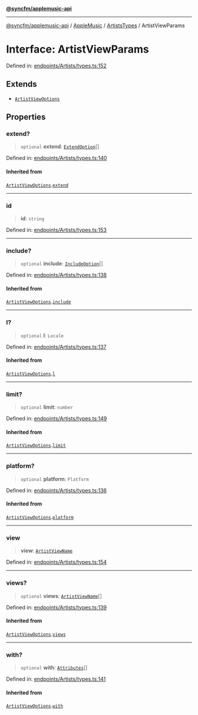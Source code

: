 [**@syncfm/applemusic-api**](../../../../../../README.md)

***

[@syncfm/applemusic-api](../../../../../../globals.md) / [AppleMusic](../../../README.md) / [ArtistsTypes](../README.md) / ArtistViewParams

# Interface: ArtistViewParams

Defined in: [endpoints/Artists/types.ts:152](https://github.com/sync-fm/applemusic-api/blob/9ff258d5e3837a0cb0f9914911c5614d92f344ed/src/endpoints/Artists/types.ts#L152)

## Extends

- [`ArtistViewOptions`](ArtistViewOptions.md)

## Properties

### extend?

> `optional` **extend**: [`ExtendOption`](../enumerations/ExtendOption.md)[]

Defined in: [endpoints/Artists/types.ts:140](https://github.com/sync-fm/applemusic-api/blob/9ff258d5e3837a0cb0f9914911c5614d92f344ed/src/endpoints/Artists/types.ts#L140)

#### Inherited from

[`ArtistViewOptions`](ArtistViewOptions.md).[`extend`](ArtistViewOptions.md#extend)

***

### id

> **id**: `string`

Defined in: [endpoints/Artists/types.ts:153](https://github.com/sync-fm/applemusic-api/blob/9ff258d5e3837a0cb0f9914911c5614d92f344ed/src/endpoints/Artists/types.ts#L153)

***

### include?

> `optional` **include**: [`IncludeOption`](../enumerations/IncludeOption.md)[]

Defined in: [endpoints/Artists/types.ts:138](https://github.com/sync-fm/applemusic-api/blob/9ff258d5e3837a0cb0f9914911c5614d92f344ed/src/endpoints/Artists/types.ts#L138)

#### Inherited from

[`ArtistViewOptions`](ArtistViewOptions.md).[`include`](ArtistViewOptions.md#include)

***

### l?

> `optional` **l**: `Locale`

Defined in: [endpoints/Artists/types.ts:137](https://github.com/sync-fm/applemusic-api/blob/9ff258d5e3837a0cb0f9914911c5614d92f344ed/src/endpoints/Artists/types.ts#L137)

#### Inherited from

[`ArtistViewOptions`](ArtistViewOptions.md).[`l`](ArtistViewOptions.md#l)

***

### limit?

> `optional` **limit**: `number`

Defined in: [endpoints/Artists/types.ts:149](https://github.com/sync-fm/applemusic-api/blob/9ff258d5e3837a0cb0f9914911c5614d92f344ed/src/endpoints/Artists/types.ts#L149)

#### Inherited from

[`ArtistViewOptions`](ArtistViewOptions.md).[`limit`](ArtistViewOptions.md#limit)

***

### platform?

> `optional` **platform**: `Platform`

Defined in: [endpoints/Artists/types.ts:136](https://github.com/sync-fm/applemusic-api/blob/9ff258d5e3837a0cb0f9914911c5614d92f344ed/src/endpoints/Artists/types.ts#L136)

#### Inherited from

[`ArtistViewOptions`](ArtistViewOptions.md).[`platform`](ArtistViewOptions.md#platform)

***

### view

> **view**: [`ArtistViewName`](../enumerations/ArtistViewName.md)

Defined in: [endpoints/Artists/types.ts:154](https://github.com/sync-fm/applemusic-api/blob/9ff258d5e3837a0cb0f9914911c5614d92f344ed/src/endpoints/Artists/types.ts#L154)

***

### views?

> `optional` **views**: [`ArtistViewName`](../enumerations/ArtistViewName.md)[]

Defined in: [endpoints/Artists/types.ts:139](https://github.com/sync-fm/applemusic-api/blob/9ff258d5e3837a0cb0f9914911c5614d92f344ed/src/endpoints/Artists/types.ts#L139)

#### Inherited from

[`ArtistViewOptions`](ArtistViewOptions.md).[`views`](ArtistViewOptions.md#views)

***

### with?

> `optional` **with**: [`Attributes`](../enumerations/WithOption.md#attributes)[]

Defined in: [endpoints/Artists/types.ts:141](https://github.com/sync-fm/applemusic-api/blob/9ff258d5e3837a0cb0f9914911c5614d92f344ed/src/endpoints/Artists/types.ts#L141)

#### Inherited from

[`ArtistViewOptions`](ArtistViewOptions.md).[`with`](ArtistViewOptions.md#with)
